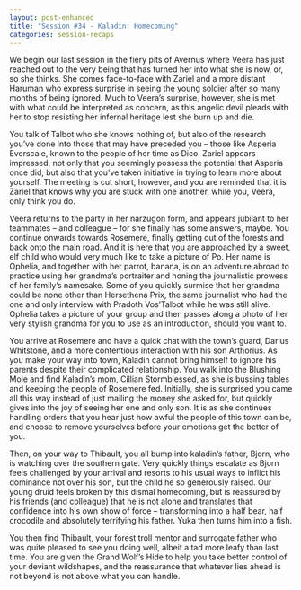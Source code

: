 ```yaml
---
layout: post-enhanced
title: "Session #34 - Kaladin: Homecoming"
categories: session-recaps
---
```


We begin our last session in the fiery pits of Avernus where Veera has just reached out to the very being that has turned her into what she is now, or, so she thinks. She comes face-to-face with Zariel and a more distant Haruman who express surprise in seeing the young soldier after so many months of being ignored. Much to Veera’s surprise, however, she is met with what could be interpreted as concern, as this angelic devil pleads with her to stop resisting her infernal heritage lest she burn up and die.

You talk of Talbot who she knows nothing of, but also of the research you’ve done into those that may have preceded you – those like Asperia Everscale, known to the people of her time as Dico. Zariel appears impressed, not only that you seemingly possess the potential that Asperia once did, but also that you’ve taken initiative in trying to learn more about yourself. The meeting is cut short, however, and you are reminded that it is Zariel that knows why you are stuck with one another, while you, Veera, only think you do.

Veera returns to the party in her narzugon form, and appears jubilant to her teammates – and colleague – for she finally has some answers, maybe. You continue onwards towards Rosemere, finally getting out of the forests and back onto the main road. And it is here that you are approached by a sweet, elf child who would very much like to take a picture of Po. Her name is Ophelia, and together with her parrot, banana, is on an adventure abroad to practice using her grandma’s portraiter and honing the journalistic prowess of her family’s namesake. Some of you quickly surmise that her grandma could be none other than Hersethena Prix, the same journalist who had the one and only interview with Pradoth Vos’Talbot while he was still alive. Ophelia takes a picture of your group and then passes along a photo of her very stylish grandma for you to use as an introduction, should you want to.

You arrive at Rosemere and have a quick chat with the town’s guard, Darius Whitstone, and a more contentious interaction with his son Arthorius. As you make your way into town, Kaladin cannot bring himself to ignore his parents despite their complicated relationship. You walk into the Blushing Mole and find Kaladin’s mom, Cillian Stormblessed, as she is bussing tables and keeping the people of Rosemere fed. Initially, she is surprised you came all this way instead of just mailing the money she asked for, but quickly gives into the joy of seeing her one and only son. It is as she continues handling orders that you hear just how awful the people of this town can be, and choose to remove yourselves before your emotions get the better of you.

Then, on your way to Thibault, you all bump into kaladin’s father, Bjorn, who is watching over the southern gate. Very quickly things escalate as Bjorn feels challenged by your arrival and resorts to his usual ways to inflict his dominance not over his son, but the child he so generously raised. Our young druid feels broken by this dismal homecoming, but is reassured by his friends (and colleague) that he is not alone and translates that confidence into his own show of force – transforming into a half bear, half crocodile and absolutely terrifying his father. Yuka then turns him into a fish.

You then find Thibault, your forest troll mentor and surrogate father who was quite pleased to see you doing well, albeit a tad more leafy than last time. You are given the Grand Wolf’s Hide to help you take better control of your deviant wildshapes, and the reassurance that whatever lies ahead is not beyond is not above what you can handle.
